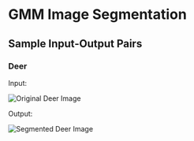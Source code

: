 
# GMM Image Segmentation

## Sample Input-Output Pairs

### Deer
Input:

![Original Deer Image](https://github.com/fanconnie/GMM-Image-Segmentation/raw/master/images/deer.jpg)

Output:

![Segmented Deer Image](https://github.com/fanconnie/GMM-Image-Segmentation/raw/master/sample_outputs/deer.png)

